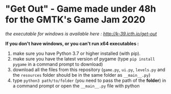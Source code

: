 # "Get Out" - Game made under 48h for the GMTK's Game Jam 2020

*the executable for windows is available here : http://k-39.icth.io/get-out*

**If you don't have windows, or you can't run x64 executables :**
1. make sure you have Python 3.7 or higher installed
    (with pip).
2. make sure you have the latest version of pygame
    (type `pip install pygame` in a command prompt to download)
3. download all the files from this repository
    (`game.py`, `ui.py`, `levels.py` and the `resources` folder should be in the same folder as `__main__.py`)
4. type `python3 path/to/folder` (you need to pass the path of the **folder**) in a command prompt or open the `__main__.py` file with python
